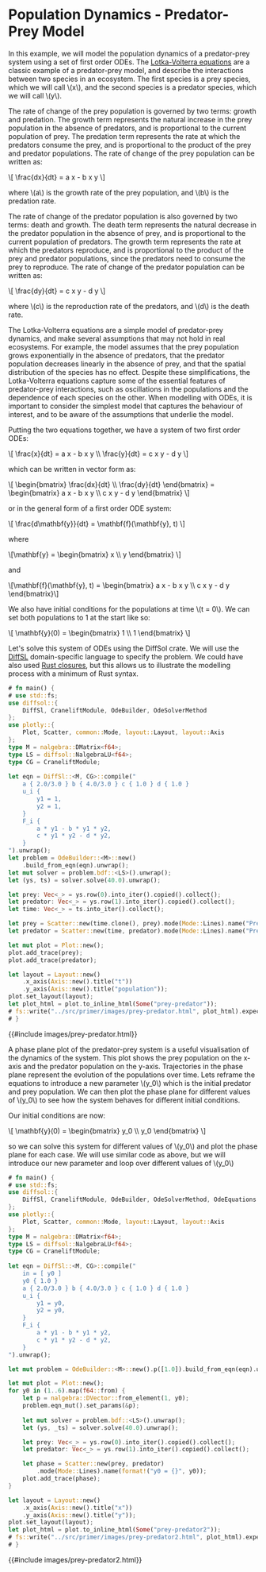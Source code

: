 # Population Dynamics - Predator-Prey Model

In this example, we will model the population dynamics of a predator-prey system using a set of first order ODEs. The [Lotka-Volterra equations](https://en.wikipedia.org/wiki/Lotka%E2%80%93Volterra_equations) are a classic example of a predator-prey model, and describe the interactions between two species in an ecosystem. The first species is a prey species, which we will call \\(x\\), and the second species is a predator species, which we will call \\(y\\).

The rate of change of the prey population is governed by two terms: growth and predation. The growth term represents the natural increase in the prey population in the absence of predators, and is proportional to the current population of prey. The predation term represents the rate at which the predators consume the prey, and is proportional to the product of the prey and predator populations. The rate of change of the prey population can be written as:

\\[
\frac{dx}{dt} = a x - b x y 
\\]

where \\(a\\) is the growth rate of the prey population, and \\(b\\) is the predation rate.

The rate of change of the predator population is also governed by two terms: death and growth. The death term represents the natural decrease in the predator population in the absence of prey, and is proportional to the current population of predators. The growth term represents the rate at which the predators reproduce, and is proportional to the product of the prey and predator populations, since the predators need to consume the prey to reproduce. The rate of change of the predator population can be written as:

\\[
\frac{dy}{dt} = c x y - d y
\\]

where \\(c\\) is the reproduction rate of the predators, and \\(d\\) is the death rate.

The Lotka-Volterra equations are a simple model of predator-prey dynamics, and make several assumptions that may not hold in real ecosystems. For example, the model assumes that the prey population grows exponentially in the absence of predators, that the predator population decreases linearly in the absence of prey, and that the spatial distribution of the species has no effect. Despite these simplifications, the Lotka-Volterra equations capture some of the essential features of predator-prey interactions, such as oscillations in the populations and the dependence of each species on the other. When modelling with ODEs, it is important to consider the simplest model that captures the behaviour of interest, and to be aware of the assumptions that underlie the model.

Putting the two equations together, we have a system of two first order ODEs:

\\[
\frac{x}{dt} = a x - b x y \\\\
\frac{y}{dt} = c x y - d y
\\]

which can be written in vector form as:

\\[
\begin{bmatrix}
\frac{dx}{dt} \\\\
\frac{dy}{dt}
\end{bmatrix} = \begin{bmatrix}
a x - b x y \\\\
c x y - d y
\end{bmatrix}
\\]

or in the general form of a first order ODE system:

\\[
\frac{d\mathbf{y}}{dt} = \mathbf{f}(\mathbf{y}, t)
\\]

where 

\\[\mathbf{y} = \begin{bmatrix} x \\\\ y \end{bmatrix} \\] 

and 

\\[\mathbf{f}(\mathbf{y}, t) = \begin{bmatrix} a x - b x y \\\\ c x y - d y \end{bmatrix}\\]

We also have initial conditions for the populations at time \\(t = 0\\). We can set both populations to 1 at the start like so:

\\[
\mathbf{y}(0) = \begin{bmatrix} 1 \\\\ 1 \end{bmatrix}
\\]

Let's solve this system of ODEs using the DiffSol crate. We will use the [DiffSL](https://martinjrobins.github.io/diffsl/) domain-specific language to specify the problem. We could have also used [Rust closures](specify/ode_equations.md), but this allows us to illustrate the modelling process with a minimum of Rust syntax.

```rust
# fn main() {
# use std::fs;
use diffsol::{
    DiffSl, CraneliftModule, OdeBuilder, OdeSolverMethod
};
use plotly::{
    Plot, Scatter, common::Mode, layout::Layout, layout::Axis
};
type M = nalgebra::DMatrix<f64>;
type LS = diffsol::NalgebraLU<f64>;
type CG = CraneliftModule;
        
let eqn = DiffSl::<M, CG>::compile("
    a { 2.0/3.0 } b { 4.0/3.0 } c { 1.0 } d { 1.0 }
    u_i {
        y1 = 1,
        y2 = 1,
    }
    F_i {
        a * y1 - b * y1 * y2,
        c * y1 * y2 - d * y2,
    }
").unwrap();
let problem = OdeBuilder::<M>::new()
    .build_from_eqn(eqn).unwrap();
let mut solver = problem.bdf::<LS>().unwrap();
let (ys, ts) = solver.solve(40.0).unwrap();

let prey: Vec<_> = ys.row(0).into_iter().copied().collect();
let predator: Vec<_> = ys.row(1).into_iter().copied().collect();
let time: Vec<_> = ts.into_iter().collect();

let prey = Scatter::new(time.clone(), prey).mode(Mode::Lines).name("Prey");
let predator = Scatter::new(time, predator).mode(Mode::Lines).name("Predator");

let mut plot = Plot::new();
plot.add_trace(prey);
plot.add_trace(predator);

let layout = Layout::new()
    .x_axis(Axis::new().title("t"))
    .y_axis(Axis::new().title("population"));
plot.set_layout(layout);
let plot_html = plot.to_inline_html(Some("prey-predator"));
# fs::write("../src/primer/images/prey-predator.html", plot_html).expect("Unable to write file");
# }
```
{{#include images/prey-predator.html}}

A phase plane plot of the predator-prey system is a useful visualisation of the dynamics of the system. This plot shows the prey population on the x-axis and the predator population on the y-axis. Trajectories in the phase plane represent the evolution of the populations over time. Lets reframe the equations to introduce a new parameter \\(y_0\\) which is the initial predator and prey population. We can then plot the phase plane for different values of \\(y_0\\) to see how the system behaves for different initial conditions.

Our initial conditions are now:

\\[
\mathbf{y}(0) = \begin{bmatrix} y_0 \\\\ y_0 \end{bmatrix}
\\]

so we can solve this system for different values of \\(y_0\\) and plot the phase plane for each case. We will use similar code as above, but we will introduce our new parameter and loop over different values of \\(y_0\\)

```rust
# fn main() {
# use std::fs;
use diffsol::{
    DiffSl, CraneliftModule, OdeBuilder, OdeSolverMethod, OdeEquations
};
use plotly::{
    Plot, Scatter, common::Mode, layout::Layout, layout::Axis
};
type M = nalgebra::DMatrix<f64>;
type LS = diffsol::NalgebraLU<f64>;
type CG = CraneliftModule;
        
let eqn = DiffSl::<M, CG>::compile("
    in = [ y0 ]
    y0 { 1.0 }
    a { 2.0/3.0 } b { 4.0/3.0 } c { 1.0 } d { 1.0 }
    u_i {
        y1 = y0,
        y2 = y0,
    }
    F_i {
        a * y1 - b * y1 * y2,
        c * y1 * y2 - d * y2,
    }
").unwrap();

let mut problem = OdeBuilder::<M>::new().p([1.0]).build_from_eqn(eqn).unwrap();

let mut plot = Plot::new();
for y0 in (1..6).map(f64::from) {
    let p = nalgebra::DVector::from_element(1, y0);
    problem.eqn_mut().set_params(&p);
    
    let mut solver = problem.bdf::<LS>().unwrap();
    let (ys, _ts) = solver.solve(40.0).unwrap();

    let prey: Vec<_> = ys.row(0).into_iter().copied().collect();
    let predator: Vec<_> = ys.row(1).into_iter().copied().collect();

    let phase = Scatter::new(prey, predator)
        .mode(Mode::Lines).name(format!("y0 = {}", y0));
    plot.add_trace(phase);
}

let layout = Layout::new()
    .x_axis(Axis::new().title("x"))
    .y_axis(Axis::new().title("y"));
plot.set_layout(layout);
let plot_html = plot.to_inline_html(Some("prey-predator2"));
# fs::write("../src/primer/images/prey-predator2.html", plot_html).expect("Unable to write file");
# }
```
{{#include images/prey-predator2.html}}


